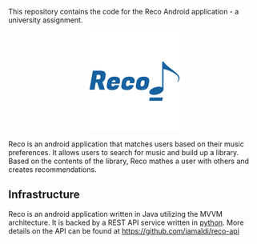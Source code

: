 This repository contains the code for the Reco Android application - a university assignment. 

<p align="center"><img src="https://github.com/iamaldi/Reco/blob/master/app/src/main/res/drawable/reco_logo.png" /></p>

Reco is an android application that matches users based on their music preferences.
It allows users to search for music and build up a library.
Based on the contents of the library, Reco mathes a user with others and creates recommendations.

## Infrastructure
Reco is an android application written in Java utilizing the MVVM architecture.
It is backed by a REST API service written in [python](https://fastapi.tiangolo.com/).
More details on the API can be found at https://github.com/iamaldi/reco-api
